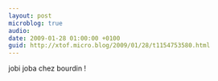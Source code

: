 ```yaml
---
layout: post
microblog: true
audio: 
date: 2009-01-28 01:00:00 +0100
guid: http://xtof.micro.blog/2009/01/28/t1154753580.html
---
```

jobi joba chez bourdin !
